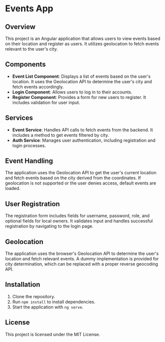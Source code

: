 # Events App

## Overview
This project is an Angular application that allows users to view events based on their location and register as users. It utilizes geolocation to fetch events relevant to the user's city.

## Components
- **Event List Component**: Displays a list of events based on the user's location. It uses the Geolocation API to determine the user's city and fetch events accordingly.
- **Login Component**: Allows users to log in to their accounts.
- **Register Component**: Provides a form for new users to register. It includes validation for user input.

## Services
- **Event Service**: Handles API calls to fetch events from the backend. It includes a method to get events filtered by city.
- **Auth Service**: Manages user authentication, including registration and login processes.

## Event Handling
The application uses the Geolocation API to get the user's current location and fetch events based on the city derived from the coordinates. If geolocation is not supported or the user denies access, default events are loaded.

## User Registration
The registration form includes fields for username, password, role, and optional fields for local owners. It validates input and handles successful registration by navigating to the login page.

## Geolocation
The application uses the browser's Geolocation API to determine the user's location and fetch relevant events. A dummy implementation is provided for city determination, which can be replaced with a proper reverse geocoding API.

## Installation
1. Clone the repository.
2. Run `npm install` to install dependencies.
3. Start the application with `ng serve`.

## License
This project is licensed under the MIT License.
